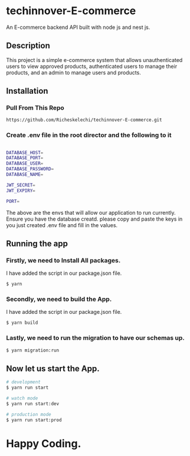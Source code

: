 # techinnover-E-commerce
An E-commerce backend API built with node js and nest js.

## Description

This project is a simple e-commerce system that allows unauthenticated users to view approved products, authenticated users to manage their products, and an admin to manage users and products.


## Installation

### Pull From This Repo

```bash
https://github.com/Richeskelechi/techinnover-E-commerce.git
```

### Create .env file in the root director and the following to it

```bash

DATABASE_HOST=
DATABASE_PORT=
DATABASE_USER=
DATABASE_PASSWORD=
DATABASE_NAME=

JWT_SECRET=
JWT_EXPIRY=

PORT=

```
The above are the envs that will allow our application to run currently. Ensure you have the database creatd.
please copy and paste the keys in you just created .env file and fill in the values.

## Running the app

### Firstly, we need to Install All packages. 
I have added the script in our package.json file.

```bash
$ yarn
```

### Secondly, we need to build the App. 
I have added the script in our package.json file.

```bash
$ yarn build
```

### Lastly, we need to run the migration to have our schemas up. 

```bash
$ yarn migration:run
```
## Now let us start the App.

```bash
# development
$ yarn run start

# watch mode
$ yarn run start:dev

# production mode
$ yarn run start:prod
```

# Happy Coding.
